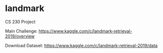 # landmark
CS 230 Project

Main Challenge:
https://www.kaggle.com/c/landmark-retrieval-2019/overview

Download Dataset:
https://www.kaggle.com/c/landmark-retrieval-2019/data
